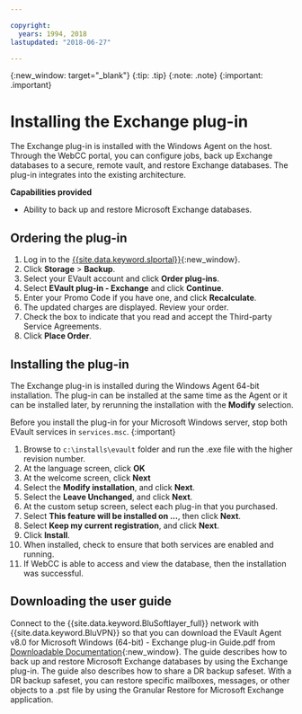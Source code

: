 ```yaml
---

copyright:
  years: 1994, 2018
lastupdated: "2018-06-27"

---
```

{:new_window: target="_blank"}
{:tip: .tip}
{:note: .note}
{:important: .important}

# Installing the Exchange plug-in

The Exchange plug-in is installed with the Windows Agent on the host. Through the WebCC portal, you can configure jobs, back up Exchange databases to a secure, remote vault, and restore Exchange databases. The plug-in integrates into the existing architecture.

**Capabilities provided**

- Ability to back up and restore Microsoft Exchange databases.

## Ordering the plug-in

1. Log in to the [{{site.data.keyword.slportal}}](https://control.softlayer.com/){:new_window}.
2. Click **Storage** > **Backup**.
3. Select your EVault account and click **Order plug-ins**.
4. Select **EVault plug-in - Exchange** and click **Continue**.
5. Enter your Promo Code if you have one, and click **Recalculate**.
6. The updated charges are displayed. Review your order.
7. Check the box to indicate that you read and accept the Third-party Service Agreements.
8. Click **Place Order**.

## Installing the plug-in

The Exchange plug-in is installed during the Windows Agent 64-bit installation. The plug-in can be installed at the same time as the Agent or it can be installed later, by rerunning the installation with the **Modify** selection.

Before you install the plug-in for your Microsoft Windows server, stop both EVault services in `services.msc`.
{:important}

1. Browse to `c:\installs\evault` folder and run the .exe file with the higher revision number.
2. At the language screen, click **OK**
3. At the welcome screen, click **Next**
4. Select the **Modify installation**, and click **Next**.
5. Select the **Leave Unchanged**, and click **Next**.
6. At the custom setup screen, select each plug-in that you purchased.
7. Select **This feature will be installed on ...**, then click **Next**.
8. Select **Keep my current registration**, and click **Next**.
9. Click **Install**.
10. When installed, check to ensure that both services are enabled and running.
11. If WebCC is able to access and view the database, then the installation was successful.

## Downloading the user guide

Connect to the {{site.data.keyword.BluSoftlayer_full}} network with {{site.data.keyword.BluVPN}} so that you can download the EVault Agent v8.0 for Microsoft Windows (64-bit) - Exchange plug-in Guide.pdf from [Downloadable Documentation](http://downloads.service.softlayer.com/evault/Documentation/){:new_window}. The guide describes how to back up and restore Microsoft Exchange databases by using the Exchange plug-in. The guide also describes how to share a DR backup safeset. With a DR backup safeset, you can restore specific mailboxes, messages, or other objects to a .pst file by using the Granular Restore for Microsoft Exchange application.
